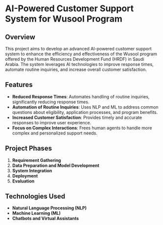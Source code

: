 # AI-Powered Customer Support System for Wusool Program

## Overview

This project aims to develop an advanced AI-powered customer support system to enhance the efficiency and effectiveness of the Wusool program offered by the Human Resources Development Fund (HRDF) in Saudi Arabia. The system leverages AI technologies to improve response times, automate routine inquiries, and increase overall customer satisfaction.

## Features

- **Reduced Response Times**: Automates handling of routine inquiries, significantly reducing response times.
- **Automation of Routine Inquiries**: Uses NLP and ML to address common questions about eligibility, application processes, and program benefits.
- **Increased Customer Satisfaction**: Provides timely and accurate responses to improve user experience.
- **Focus on Complex Interactions**: Frees human agents to handle more complex and personalized support needs.

## Project Phases

1. **Requirement Gathering**
2. **Data Preparation and Model Development**
3. **System Integration**
4. **Deployment**
5. **Evaluation**

## Technologies Used

- **Natural Language Processing (NLP)**
- **Machine Learning (ML)**
- **Chatbots and Virtual Assistants**
